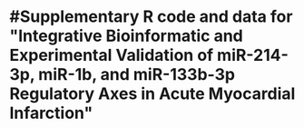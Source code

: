 # \#Supplementary R code and data for "Integrative Bioinformatic and Experimental Validation of miR-214-3p, miR-1b, and miR-133b-3p Regulatory Axes in Acute Myocardial Infarction"

